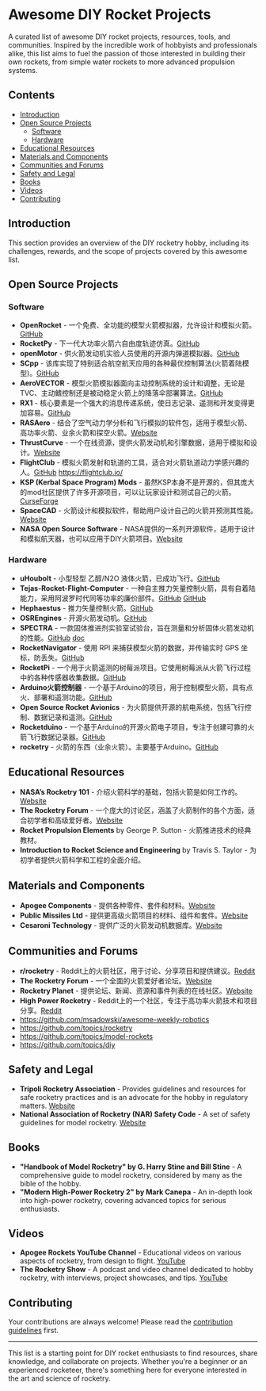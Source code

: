 # Awesome DIY Rocket Projects

A curated list of awesome DIY rocket projects, resources, tools, and communities. Inspired by the incredible work of hobbyists and professionals alike, this list aims to fuel the passion of those interested in building their own rockets, from simple water rockets to more advanced propulsion systems.

## Contents

- [Introduction](#introduction)
- [Open Source Projects](#open-source-projects)
  - [Software](#software)
  - [Hardware](#hardware)
- [Educational Resources](#educational-resources)
- [Materials and Components](#materials-and-components)
- [Communities and Forums](#communities-and-forums)
- [Safety and Legal](#safety-and-legal)
- [Books](#books)
- [Videos](#videos)
- [Contributing](#contributing)

## Introduction

This section provides an overview of the DIY rocketry hobby, including its challenges, rewards, and the scope of projects covered by this awesome list.

## Open Source Projects

### Software

- **OpenRocket** - 一个免费、全功能的模型火箭模拟器，允许设计和模拟火箭。[GitHub](https://github.com/openrocket/openrocket)
- **RocketPy** - 下一代大功率火箭六自由度轨迹仿真。[GitHub](https://github.com/RocketPy-Team/RocketPy)
- **openMotor** - 供火箭发动机实验人员使用的开源内弹道模拟器。[GitHub](https://github.com/reilleya/openMotor)
- **SCpp** - 该库实现了特别适合航空航天应用的各种最优控制算法(火箭着陆模型)。[GitHub](https://github.com/EmbersArc/SCpp)
- **AeroVECTOR** - 模型火箭模拟器面向主动控制系统的设计和调整，无论是TVC、主动鳍控制还是被动稳定火箭上的降落伞部署算法。[GitHub](https://github.com/GuidodiPasquo/AeroVECTOR)
- **RX1** - 核心要素是一个强大的消息传递系统，使日志记录、遥测和开发变得更加容易。[GitHub](https://github.com/15jgme/RX1)
- **RASAero** - 结合了空气动力学分析和飞行模拟的软件包，适用于模型火箭、高功率火箭、业余火箭和探空火箭。[Website](http://www.rasaero.com/)
- **ThrustCurve** - 一个在线资源，提供火箭发动机和引擎数据，适用于模拟和设计。[Website](https://www.thrustcurve.org/)
- **FlightClub** - 模拟火箭发射和轨道的工具，适合对火箭轨道动力学感兴趣的人。[GitHub](https://github.com/aaronraimist/FlightClubClient) https://flightclub.io/
- **KSP (Kerbal Space Program) Mods** - 虽然KSP本身不是开源的，但其庞大的mod社区提供了许多开源项目，可以让玩家设计和测试自己的火箭。[CurseForge](https://www.curseforge.com/kerbal/ksp-mods)
- **SpaceCAD** - 火箭设计和模拟软件，帮助用户设计自己的火箭并预测其性能。[Website](https://www.spacecad.com/)
- **NASA Open Source Software** - NASA提供的一系列开源软件，适用于设计和模拟航天器，也可以应用于DIY火箭项目。[Website](https://software.nasa.gov/)


### Hardware

- **uHoubolt** - 小型轻型 乙醇/N2O 液体火箭，已成功飞行。[GitHub](https://github.com/SpaceTeam/uHoubolt)
- **Tejas-Rocket-Flight-Computer** - 一种自主推力矢量控制火箭，具有自着陆能力，采用阿波罗时代同等功率的廉价部件。[GitHub](https://github.com/Curious-Nikhil/Tejas-Rocket-Flight-Computer) [GitHub](https://github.com/Curious-Nikhil/Thrust-Vector-Control-Rocket)
- **Hephaestus** - 推力矢量控制火箭。[GitHub](https://github.com/hephaestus-space/Hephaestus)
- **OSREngines** - 开源火箭发动机。[GitHub](https://github.com/gNSortino/OSREngines)
- **SPECTRA** - 一款固体推进剂实验室试验台，旨在测量和分析固体火箭发动机的性能。[GitHub](https://github.com/SPARK-TECH-INDUSTRIES/SPECTRA) [doc](/docs/SPECTRA%20V.1%20REPORT.pdf)
- **RocketNavigator** - 使用 RPI 来捕获模型火箭的数据，并传输实时 GPS 坐标，防丢失。[GitHub](https://github.com/J-MaFf/RocketNavigator)
- **RocketPi** - 一个用于火箭遥测的树莓派项目。它使用树莓派从火箭飞行过程中的各种传感器收集数据。[GitHub](https://github.com/aitesam961/PI-Pico-Rocket-Flight-Computer)
- **Arduino火箭控制器** - 一个基于Arduino的项目，用于控制模型火箭，具有点火、部署和遥测功能。[GitHub](https://github.com/Jlo6CTEP/rocket-controller)
- **Open Source Rocket Avionics** - 为火箭提供开源的航电系统，包括飞行控制、数据记录和遥测。[GitHub](https://github.com/leosalustri/rocketAvionics)
- **Rocketduino** - 一个基于Arduino的开源火箭电子项目，专注于创建可靠的火箭飞行数据记录器。[GitHub](https://github.com/1n5aN1aC/RocketDuino)
- **rocketry** - 火箭的东西（业余火箭）。主要基于Arduino。[GitHub](https://github.com/wwakabobik/rocketry)


## Educational Resources

- **NASA’s Rocketry 101** - 介绍火箭科学的基础，包括火箭是如何工作的。[Website](https://www.nasa.gov/audience/forstudents/5-8/features/nasa-knows/what-is-rocket-science-58.html)
- **The Rocketry Forum** - 一个庞大的讨论区，涵盖了火箭制作的各个方面，适合初学者和高级爱好者。[Website](https://www.rocketryforum.com/)
- **Rocket Propulsion Elements** by George P. Sutton - 火箭推进技术的经典教材。
- **Introduction to Rocket Science and Engineering** by Travis S. Taylor - 为初学者提供火箭科学和工程的全面介绍。

## Materials and Components

- **Apogee Components** - 提供各种零件、套件和材料。[Website](https://www.apogeerockets.com/)
- **Public Missiles Ltd** - 提供更高级火箭项目的材料、组件和套件。[Website](https://publicmissiles.com/)
- **Cesaroni Technology** - 提供广泛的火箭发动机数据库。[Website](https://www.pro38.com/products/prod_motorData.php)

## Communities and Forums

- **r/rocketry** - Reddit上的火箭社区，用于讨论、分享项目和提供建议。[Reddit](https://www.reddit.com/r/rocketry/)
- **The Rocketry Forum** - 一个全面的火箭爱好者论坛。[Website](https://www.rocketryforum.com/)
- **Rocketry Planet** - 提供论坛、新闻、资源和事件列表的在线社区。[Website](http://www.rocketryplanet.com/)
- **High Power Rocketry** - Reddit上的一个社区，专注于高功率火箭技术和项目分享。[Reddit](https://www.reddit.com/r/highpowerrocketry/)
- https://github.com/msadowski/awesome-weekly-robotics
- https://github.com/topics/rocketry
- https://github.com/topics/model-rockets
- https://github.com/topics/diy


## Safety and Legal

- **Tripoli Rocketry Association** - Provides guidelines and resources for safe rocketry practices and is an advocate for the hobby in regulatory matters. [Website](https://www.tripoli.org/)
- **National Association of Rocketry (NAR) Safety Code** - A set of safety guidelines for model rocketry. [Website](https://www.nar.org/safety-information/model-rocket-safety-code/)

## Books

- **"Handbook of Model Rocketry" by G. Harry Stine and Bill Stine** - A comprehensive guide to model rocketry, considered by many as the bible of the hobby.
- **"Modern High-Power Rocketry 2" by Mark Canepa** - An in-depth look into high-power rocketry, covering advanced topics for serious enthusiasts.

## Videos

- **Apogee Rockets YouTube Channel** - Educational videos on various aspects of rocketry, from design to flight. [YouTube](https://www.youtube.com/user/apogeerockets)
- **The Rocketry Show** - A podcast and video channel dedicated to hobby rocketry, with interviews, project showcases, and tips. [YouTube](https://www.youtube.com/channel/UCrUfznJINYRTrqbFccVUmpg)


## Contributing

Your contributions are always welcome! Please read the [contribution guidelines](CONTRIBUTING.md) first.

---

This list is a starting point for DIY rocket enthusiasts to find resources, share knowledge, and collaborate on projects. Whether you're a beginner or an experienced rocketeer, there's something here for everyone interested in the art and science of rocketry.
